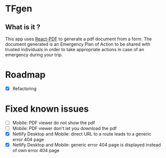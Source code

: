 # TFgen

## What is it ?
This app uses [React-PDF](https://react-pdf.org/) to generate a pdf document from a form.
The document generated is an Emergency Plan of Action to be shared with trusted individuals in order to take appropriate actions in case of an emergency during your trip.

# Roadmap
- [x] Refactoring

# Fixed known issues
- [ ] Mobile: PDF viewer do not show the pdf
- [ ] Mobile: PDF viewer don't let you download the pdf
- [x] Netlify Desktop and Mobile: direct URL to a route leads to a generic error 404 page
- [x] Netlify Desktop and Mobile: generic error 404 page is displayed instead of own error 404 page
